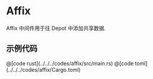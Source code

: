 # Affix

Affix 中间件用于往 Depot 中添加共享数据.

## 示例代码

<CodeGroup>
  <CodeGroupItem title="main.rs" active>
@[code rust](../../../codes/affix/src/main.rs)
  </CodeGroupItem>
  <CodeGroupItem title="Cargo.toml">
@[code toml](../../../codes/affix/Cargo.toml)
  </CodeGroupItem>
</CodeGroup>